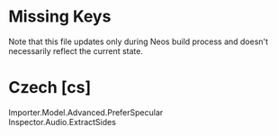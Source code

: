 # Missing Keys
Note that this file updates only during Neos build process and doesn't necessarily reflect the current state.

# Czech [cs]
Importer.Model.Advanced.PreferSpecular  
Inspector.Audio.ExtractSides  

